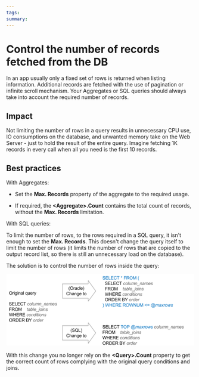 ```yaml
---
tags:
summary: 
---
```



# Control the number of records fetched from the DB

In an app usually only a fixed set of rows is returned when listing information. Additional records are fetched with the use of pagination or infinite scroll mechanism. Your Aggregates or SQL queries should always take into account the required number of records.

## Impact

Not limiting the number of rows in a query results in unnecessary CPU use, IO consumptions on the database, and unwanted memory take on the Web Server - just to hold the result of the entire query. Imagine fetching 1K records in every call when all you need is the first 10 records.

## Best practices

With Aggregates:

* Set the **Max. Records** property of the aggregate to the required usage.

* If required, the **&lt;Aggregate&gt;.Count** contains the total count of records, without the **Max. Records** limitation.

With SQL queries:

To limit the number of rows, to the rows required in a SQL query, it isn't enough to set the **Max. Records**. This doesn't change the query itself to limit the number of rows (it limits the number of rows that are copied to the output record list, so there is still an unnecessary load on the database).

The solution is to control the number of rows inside the query:

![](images/limit-rows-sql.png)

With this change you no longer rely on the  **&lt;Query&gt;.Count** property to get the correct count of rows complying with the original query conditions and joins.
